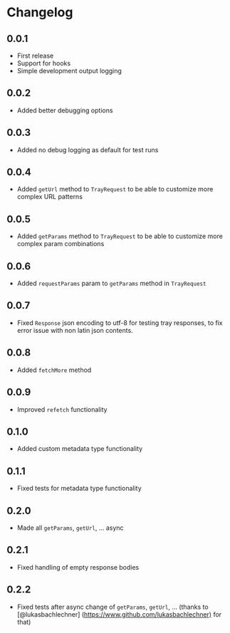 # Changelog

## 0.0.1

* First release
* Support for hooks
* Simple development output logging

## 0.0.2

* Added better debugging options

## 0.0.3

* Added no debug logging as default for test runs

## 0.0.4

* Added `getUrl` method to `TrayRequest` to be able to customize more complex URL patterns

## 0.0.5

* Added `getParams` method to `TrayRequest` to be able to customize more complex param combinations

## 0.0.6

* Added `requestParams` param to `getParams` method in `TrayRequest`

## 0.0.7

* Fixed `Response` json encoding to utf-8 for testing tray responses, to fix error issue with non latin json contents.

## 0.0.8

* Added `fetchMore` method

## 0.0.9

* Improved `refetch` functionality

## 0.1.0

* Added custom metadata type functionality

## 0.1.1

* Fixed tests for metadata type functionality

## 0.2.0

* Made all `getParams`, `getUrl`, ... async

## 0.2.1

* Fixed handling of empty response bodies

## 0.2.2

* Fixed tests after async change of `getParams`, `getUrl`, ... (thanks to [@lukasbachlechner] (<https://www.github.com/lukasbachlechner)> for that)
